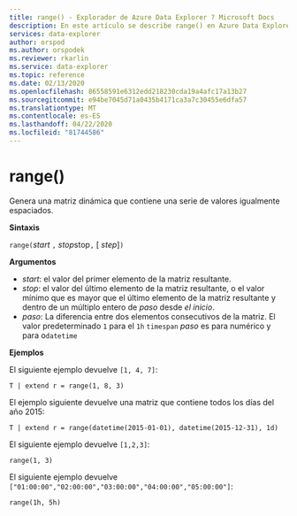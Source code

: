 ```yaml
---
title: range() - Explorador de Azure Data Explorer ? Microsoft Docs
description: En este artículo se describe range() en Azure Data Explorer.
services: data-explorer
author: orspod
ms.author: orspodek
ms.reviewer: rkarlin
ms.service: data-explorer
ms.topic: reference
ms.date: 02/13/2020
ms.openlocfilehash: 86558591e6312edd218230cda19a4afc17a13b27
ms.sourcegitcommit: e94be7045d71a0435b4171ca3a7c30455e6dfa57
ms.translationtype: MT
ms.contentlocale: es-ES
ms.lasthandoff: 04/22/2020
ms.locfileid: "81744586"
---
```

# <a name="range"></a>range()

Genera una matriz dinámica que contiene una serie de valores igualmente espaciados.

**Sintaxis**

`range(`*start* `,` *stop*stop`,` [ *step*]`)` 

**Argumentos**

* *start*: el valor del primer elemento de la matriz resultante. 
* *stop*: el valor del último elemento de la matriz resultante, o el valor mínimo que es mayor que el último elemento de la matriz resultante y dentro de un múltiplo entero de *paso* desde *el inicio*.
* *paso*: La diferencia entre dos elementos consecutivos de la matriz. El valor predeterminado `1` para el `1h` `timespan` *paso* es para numérico y para o`datetime`

**Ejemplos**

El siguiente ejemplo devuelve `[1, 4, 7]`:

```kusto
T | extend r = range(1, 8, 3)
```

El ejemplo siguiente devuelve una matriz que contiene todos los días del año 2015:

```kusto
T | extend r = range(datetime(2015-01-01), datetime(2015-12-31), 1d)
```

El siguiente ejemplo devuelve `[1,2,3]`:

```kusto
range(1, 3)
```

El siguiente ejemplo devuelve `["01:00:00","02:00:00","03:00:00","04:00:00","05:00:00"]`:

```kusto
range(1h, 5h)
```
